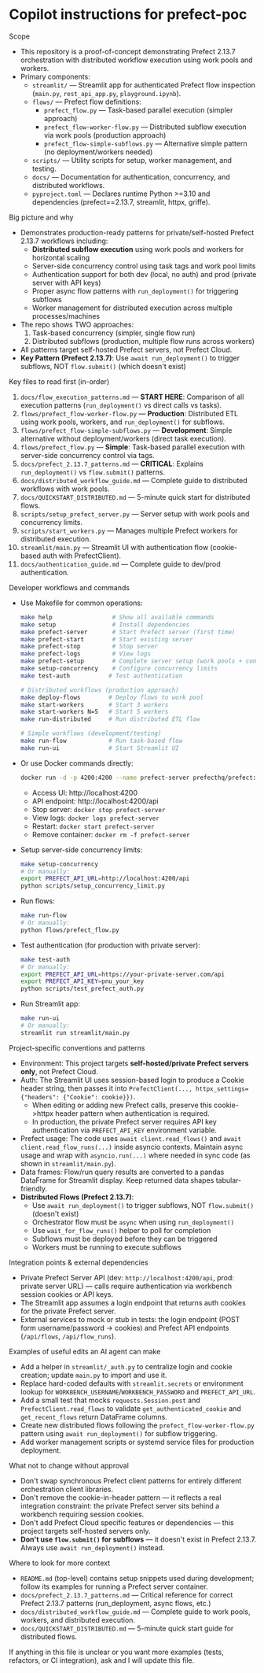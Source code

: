 <!-- .github/copilot-instructions.md
     Purpose: Give AI coding agents focused, actionable context about this repo so
     they can be productive without asking for basics. Keep this file short and
     concrete: reference real files, commands, patterns, and integration points.
-->

# Copilot instructions for prefect-poc

Scope

- This repository is a proof-of-concept demonstrating Prefect 2.13.7 orchestration with distributed workflow execution using work pools and workers.
- Primary components:
  - `streamlit/` — Streamlit app for authenticated Prefect flow inspection (`main.py`, `rest_api_app.py`, `playground.ipynb`).
  - `flows/` — Prefect flow definitions:
    - `prefect_flow.py` — Task-based parallel execution (simpler approach)
    - `prefect_flow-worker-flow.py` — Distributed subflow execution via work pools (production approach)
    - `prefect_flow-simple-subflows.py` — Alternative simple pattern (no deployment/workers needed)
  - `scripts/` — Utility scripts for setup, worker management, and testing.
  - `docs/` — Documentation for authentication, concurrency, and distributed workflows.
  - `pyproject.toml` — Declares runtime Python >=3.10 and dependencies (prefect==2.13.7, streamlit, httpx, griffe).

Big picture and why

- Demonstrates production-ready patterns for private/self-hosted Prefect 2.13.7 workflows including:
  - **Distributed subflow execution** using work pools and workers for horizontal scaling
  - Server-side concurrency control using task tags and work pool limits
  - Authentication support for both dev (local, no auth) and prod (private server with API keys)
  - Proper async flow patterns with `run_deployment()` for triggering subflows
  - Worker management for distributed execution across multiple processes/machines
- The repo shows TWO approaches:
  1. Task-based concurrency (simpler, single flow run)
  2. Distributed subflows (production, multiple flow runs across workers)
- All patterns target self-hosted Prefect servers, not Prefect Cloud.
- **Key Pattern (Prefect 2.13.7)**: Use `await run_deployment()` to trigger subflows, NOT `flow.submit()` (which doesn't exist)

Key files to read first (in-order)

1. `docs/flow_execution_patterns.md` — **START HERE**: Comparison of all execution patterns (`run_deployment()` vs direct calls vs tasks).
2. `flows/prefect_flow-worker-flow.py` — **Production**: Distributed ETL using work pools, workers, and `run_deployment()` for subflows.
3. `flows/prefect_flow-simple-subflows.py` — **Development**: Simple alternative without deployment/workers (direct task execution).
4. `flows/prefect_flow.py` — **Simple**: Task-based parallel execution with server-side concurrency control via tags.
5. `docs/prefect_2.13.7_patterns.md` — **CRITICAL**: Explains `run_deployment()` vs `flow.submit()` patterns.
6. `docs/distributed_workflow_guide.md` — Complete guide to distributed workflows with work pools.
7. `docs/QUICKSTART_DISTRIBUTED.md` — 5-minute quick start for distributed flows.
8. `scripts/setup_prefect_server.py` — Server setup with work pools and concurrency limits.
9. `scripts/start_workers.py` — Manages multiple Prefect workers for distributed execution.
10. `streamlit/main.py` — Streamlit UI with authentication flow (cookie-based auth with PrefectClient).
11. `docs/authentication_guide.md` — Complete guide to dev/prod authentication.

Developer workflows and commands

- Use Makefile for common operations:

  ```bash
  make help                 # Show all available commands
  make setup                # Install dependencies
  make prefect-server       # Start Prefect server (first time)
  make prefect-start        # Start existing server
  make prefect-stop         # Stop server
  make prefect-logs         # View logs
  make prefect-setup        # Complete server setup (work pools + concurrency)
  make setup-concurrency    # Configure concurrency limits
  make test-auth           # Test authentication

  # Distributed workflows (production approach)
  make deploy-flows        # Deploy flows to work pool
  make start-workers       # Start 3 workers
  make start-workers N=5   # Start 5 workers
  make run-distributed     # Run distributed ETL flow

  # Simple workflows (development/testing)
  make run-flow            # Run task-based flow
  make run-ui              # Start Streamlit UI
  ```

- Or use Docker commands directly:

  ```bash
  docker run -d -p 4200:4200 --name prefect-server prefecthq/prefect:2.13.7-python3.10 prefect server start --host 0.0.0.0
  ```

  - Access UI: http://localhost:4200
  - API endpoint: http://localhost:4200/api
  - Stop server: `docker stop prefect-server`
  - View logs: `docker logs prefect-server`
  - Restart: `docker start prefect-server`
  - Remove container: `docker rm -f prefect-server`

- Setup server-side concurrency limits:

  ```bash
  make setup-concurrency
  # Or manually:
  export PREFECT_API_URL=http://localhost:4200/api
  python scripts/setup_concurrency_limit.py
  ```

- Run flows:

  ```bash
  make run-flow
  # Or manually:
  python flows/prefect_flow.py
  ```

- Test authentication (for production with private server):

  ```bash
  make test-auth
  # Or manually:
  export PREFECT_API_URL=https://your-private-server.com/api
  export PREFECT_API_KEY=pnu_your_key
  python scripts/test_prefect_auth.py
  ```

- Run Streamlit app:
  ```bash
  make run-ui
  # Or manually:
  streamlit run streamlit/main.py
  ```

Project-specific conventions and patterns

- Environment: This project targets **self-hosted/private Prefect servers only**, not Prefect Cloud.
- Auth: The Streamlit UI uses session-based login to produce a Cookie header string, then passes it into `PrefectClient(..., httpx_settings={"headers": {"Cookie": cookie}})`.
  - When editing or adding new Prefect calls, preserve this cookie->httpx header pattern when authentication is required.
  - In production, the private Prefect server requires API key authentication via `PREFECT_API_KEY` environment variable.
- Prefect usage: The code uses `await client.read_flows()` and `await client.read_flow_runs(...)` inside asyncio contexts. Maintain async usage and wrap with `asyncio.run(...)` where needed in sync code (as shown in `streamlit/main.py`).
- Data frames: Flow/run query results are converted to a pandas DataFrame for Streamlit display. Keep returned data shapes tabular-friendly.
- **Distributed Flows (Prefect 2.13.7)**:
  - Use `await run_deployment()` to trigger subflows, NOT `flow.submit()` (doesn't exist)
  - Orchestrator flow must be `async` when using `run_deployment()`
  - Use `wait_for_flow_runs()` helper to poll for completion
  - Subflows must be deployed before they can be triggered
  - Workers must be running to execute subflows

Integration points & external dependencies

- Private Prefect Server API (dev: `http://localhost:4200/api`, prod: private server URL) — calls require authentication via workbench session cookies or API keys.
- The Streamlit app assumes a login endpoint that returns auth cookies for the private Prefect server.
- External services to mock or stub in tests: the login endpoint (POST form username/password -> cookies) and Prefect API endpoints (`/api/flows`, `/api/flow_runs`).

Examples of useful edits an AI agent can make

- Add a helper in `streamlit/_auth.py` to centralize login and cookie creation; update `main.py` to import and use it.
- Replace hard-coded defaults with `streamlit.secrets` or environment lookup for `WORKBENCH_USERNAME`/`WORKBENCH_PASSWORD` and `PREFECT_API_URL`.
- Add a small test that mocks `requests.Session.post` and `PrefectClient.read_flows` to validate `get_authenticated_cookie` and `get_recent_flows` return DataFrame columns.
- Create new distributed flows following the `prefect_flow-worker-flow.py` pattern using `await run_deployment()` for subflow triggering.
- Add worker management scripts or systemd service files for production deployment.

What not to change without approval

- Don't swap synchronous Prefect client patterns for entirely different orchestration client libraries.
- Don't remove the cookie-in-header pattern — it reflects a real integration constraint: the private Prefect server sits behind a workbench requiring session cookies.
- Don't add Prefect Cloud specific features or dependencies — this project targets self-hosted servers only.
- **Don't use `flow.submit()` for subflows** — it doesn't exist in Prefect 2.13.7. Always use `await run_deployment()` instead.

Where to look for more context

- `README.md` (top-level) contains setup snippets used during development; follow its examples for running a Prefect server container.
- `docs/prefect_2.13.7_patterns.md` — Critical reference for correct Prefect 2.13.7 patterns (run_deployment, async flows, etc.)
- `docs/distributed_workflow_guide.md` — Complete guide to work pools, workers, and distributed execution.
- `docs/QUICKSTART_DISTRIBUTED.md` — 5-minute quick start guide for distributed flows.

If anything in this file is unclear or you want more examples (tests, refactors, or CI integration), ask and I will update this file.

```

```
